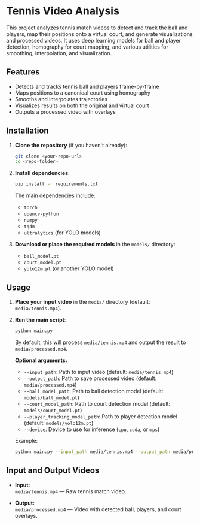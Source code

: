 # Tennis Video Analysis

This project analyzes tennis match videos to detect and track the ball and players, map their positions onto a virtual court, and generate visualizations and processed videos. It uses deep learning models for ball and player detection, homography for court mapping, and various utilities for smoothing, interpolation, and visualization.

## Features

- Detects and tracks tennis ball and players frame-by-frame
- Maps positions to a canonical court using homography
- Smooths and interpolates trajectories
- Visualizes results on both the original and virtual court
- Outputs a processed video with overlays

## Installation

1. **Clone the repository** (if you haven't already):

    ```bash
    git clone <your-repo-url>
    cd <repo-folder>
    ```

2. **Install dependencies**:

    ```bash
    pip install -r requirements.txt
    ```

    The main dependencies include:
    - `torch`
    - `opencv-python`
    - `numpy`
    - `tqdm`
    - `ultralytics` (for YOLO models)

3. **Download or place the required models** in the `models/` directory:
    - `ball_model.pt`
    - `court_model.pt`
    - `yolo12m.pt` (or another YOLO model)

## Usage

1. **Place your input video** in the `media/` directory (default: `media/tennis.mp4`).

2. **Run the main script**:

    ```bash
    python main.py
    ```

    By default, this will process `media/tennis.mp4` and output the result to `media/processed.mp4`.

    **Optional arguments:**

    - `--input_path`: Path to input video (default: `media/tennis.mp4`)
    - `--output_path`: Path to save processed video (default: `media/processed.mp4`)
    - `--ball_model_path`: Path to ball detection model (default: `models/ball_model.pt`)
    - `--court_model_path`: Path to court detection model (default: `models/court_model.pt`)
    - `--player_tracking_model_path`: Path to player detection model (default: `models/yolo12m.pt`)
    - `--device`: Device to use for inference (`cpu`, `cuda`, or `mps`)

    Example:

    ```bash
    python main.py --input_path media/tennis.mp4 --output_path media/processed.mp4 --device cuda
    ```

## Input and Output Videos

- **Input:**  
  `media/tennis.mp4` — Raw tennis match video.

- **Output:**  
  `media/processed.mp4` — Video with detected ball, players, and court overlays.